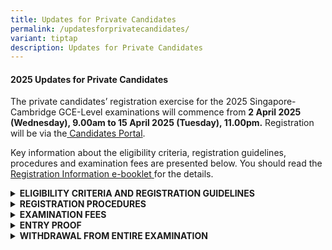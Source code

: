 ```yaml
---
title: Updates for Private Candidates
permalink: /updatesforprivatecandidates/
variant: tiptap
description: Updates for Private Candidates
---
```

<h4><strong>2025 Updates for Private Candidates</strong></h4>
<p>The private candidates’ registration exercise for the 2025 Singapore-Cambridge
GCE-Level examinations will commence from <strong>2 April 2025 (Wednesday), 9.00am to 15 April 2025 (Tuesday), 11.00pm.</strong> Registration
will be via the<a href="https://myexams.seab.gov.sg/auth/login" rel="noopener noreferrer nofollow" target="_blank"> Candidates Portal</a>.</p>
<p>Key information about the eligibility criteria, registration guidelines,
procedures and examination fees are presented below. You should read the
<a href="https://go.gov.sg/registration-information-for-private-candidates" rel="noopener nofollow" target="_blank">Registration Information e-booklet</a><a href="https://go.gov.sg/registration-information-for-private-candidates" rel="noopener noreferrer nofollow" target="_blank"> </a>for
the details.</p>
<div data-type="detailGroup" class="isomer-accordion isomer-accordion-white">
<details class="isomer-details">
<summary><strong>ELIGIBILITY CRITERIA AND REGISTRATION GUIDELINES</strong>
</summary>
<div data-type="detailsContent" class="isomer-details-content">
<p>The minimum age requirements and maximum number of subjects allowed for
each examination level are:</p>
<table style="minWidth: 75px">
<colgroup>
<col>
<col>
<col>
</colgroup>
<tbody>
<tr>
<td rowspan="1" colspan="1">
<p><strong>Examination Level</strong>
</p>
</td>
<td rowspan="1" colspan="1">
<p><strong>Minimum Age Required as at 1<sup>st</sup>&nbsp;January of the examination year</strong>
</p>
</td>
<td rowspan="1" colspan="1">
<p><strong>Maximum Number of Subjects Allowed</strong>
</p>
</td>
</tr>
<tr>
<td rowspan="1" colspan="1">
<p>GCE N(A)- and N(T)- Level</p>
</td>
<td rowspan="1" colspan="1">
<p>15</p>
</td>
<td rowspan="1" colspan="1">
<p>9</p>
</td>
</tr>
<tr>
<td rowspan="1" colspan="1">
<p>GCE O-Level</p>
</td>
<td rowspan="1" colspan="1">
<p>15</p>
</td>
<td rowspan="1" colspan="1">
<p>9</p>
</td>
</tr>
<tr>
<td rowspan="1" colspan="1">
<p>GCE A-Level</p>
</td>
<td rowspan="1" colspan="1">
<p>17</p>
</td>
<td rowspan="1" colspan="1">
<ul data-tight="true" class="tight">
<li>
<p>5 H1 subjects and 3 H2 subjects; or</p>
</li>
<li>
<p>3 H1 subjects and 4 H2 subjects</p>
</li>
</ul>
</td>
</tr>
</tbody>
</table>
<p>&nbsp;</p>
<p>Please note the following guidelines:</p>
<ul data-tight="true" class="tight">
<li>
<p>For school candidates studying in Government/ Government-Aided/ Independent/
Specialised schools, you cannot register as a private candidate.</p>
</li>
</ul>
<p>&nbsp;</p>
<ul data-tight="true" class="tight">
<li>
<p>For private candidates, you are allowed to register for more than one
GCE-Level examination (e.g. GCE O-Level and A-Level). However, you<strong> cannot </strong>register
for both the GCE-Level examinations and admission tests i.e. Admission
Exercise for International Students (AEIS) and School Placement Exercise
for Returning Singaporeans-Secondary (SPERS-Sec), in the same examination
year.
<br>
</p>
<p>While most subjects in the national examinations do not have a pre-requisite
criteria, there are certain subjects with their specific eligibility criteria.
Please refer to the <a href="https://go.gov.sg/registration-information-for-private-candidates" rel="noopener noreferrer nofollow" target="_blank">Registration Information e-booklet.</a>
</p>
</li>
</ul>
<p></p>
<ul data-tight="true" class="tight">
<li>
<p>You must read the following documents before you register for the examinations:</p>
<p></p>
</li>
</ul>
<p>1.&nbsp;&nbsp;&nbsp;&nbsp; <a href="https://go.gov.sg/registration-information-for-private-candidates" rel="noopener noreferrer nofollow" target="_blank">Registration Information e-booklet</a> contains
information such as subjects / papers, examination fees, etc.</p>
<p></p>
<p>2.&nbsp;&nbsp;&nbsp;&nbsp; Examination Rules and Regulations for GCE N(A),
N(T) and O-Level candidates, Examination Rules and Regulations for GCE
A-Level candidates *</p>
<p></p>
<p>3.&nbsp;&nbsp;&nbsp;&nbsp; <a href="https://file.go.gov.sg/guideonexamregistration.pdf" rel="noopener noreferrer nofollow" target="_blank">Candidates Portal guide on examination registration</a>
</p>
<p></p>
<p>* The Rules and Regulations documents will be available by late March
2025.</p>
</div>
</details>
<details class="isomer-details">
<summary><strong>REGISTRATION PROCEDURES</strong>
</summary>
<div data-type="detailsContent" class="isomer-details-content">
<p><strong>For Singaporean/ Singapore Permanent Residents/ Foreign Identification Number (FIN) holders)</strong>
</p>
<p>If you are a Singaporean or a Singapore Permanent Resident or a FIN holder
using FIN Identification Number, you <strong>must </strong>register for
the examination with your Singpass credentials in the <a href="https://myexams.seab.gov.sg/auth/login" rel="noopener noreferrer nofollow" target="_blank">Candidates Portal</a>.</p>
<p>You may refer to the <a href="https://go.gov.sg/cpaccountcreationguidesingpassusers" rel="noopener noreferrer nofollow" target="_blank">guide for Singpass users</a>&nbsp;for
the steps to register for the examinations.</p>
<p>Please ensure that your Singpass is activated before the start of registration.
Please visit the&nbsp;<a href="https://www.singpass.gov.sg/home/ui/login" rel="noopener noreferrer nofollow" target="_blank">Singpass website</a>&nbsp;for
details on how to register or activate your Singpass account. Please cater
sufficient time for these activities to prevent delays in registration.</p>
<p></p>
<p><strong>For Foreign passport holders</strong>
</p>
<p>If you are using a foreign passport number to register for the examination,
please create an account in the <a href="https://myexams.seab.gov.sg/auth/login" rel="noopener noreferrer nofollow" target="_blank">Candidates Portal</a>.</p>
<p>You may refer to the <a href="https://go.gov.sg/cpaccountcreationguidenonsingpassusers" rel="noopener noreferrer nofollow" target="_blank">guide for non-Singpass users</a>&nbsp;for
the steps to create an account and register for the examinations.</p>
</div>
</details>
<details class="isomer-details">
<summary><strong>EXAMINATION FEES</strong>
</summary>
<div data-type="detailsContent" class="isomer-details-content">
<p><strong>Fees payable</strong>
</p>
<p>The examination fees for this year’s subjects can be found in the <a href="https://go.gov.sg/registration-information-for-private-candidates" rel="noopener noreferrer nofollow" target="_blank">Registration Information e-booklet.</a> All
fees are inclusive of GST at the prevailing rate.
<br>
</p>
<p>The examination fees are dependent on the subjects you are registering
for and your citizenship status at the point of registration. Your examination
fees will not be refunded if your citizenship status is changed after your
registration.
<br>
</p>
<p>Please ensure that you provide correct citizenship information during
registration. Candidates will be required to pay for the differences in
the registration fees if incorrect information is provided.</p>
<p>
<br><strong>Mode of payment</strong>
</p>
<p>You must pay your examination fees via a credit/debit card or PayNow in
the&nbsp;<a href="https://myexams.seab.gov.sg/auth/login" rel="noopener noreferrer nofollow" target="_blank">Candidates Portal</a>&nbsp;before
the registration deadline of <strong>15 April 2025, 11.00pm. </strong>You
will not be registered for the examinations if payment is made after this
deadline.
<br>
</p>
<p>You cannot use the funds in your Edusave account and Post-Secondary Education
Account (PSEA) to pay for the examination fees.</p>
</div>
</details>
<details class="isomer-details">
<summary><strong>ENTRY PROOF</strong>
</summary>
<div data-type="detailsContent" class="isomer-details-content">
<p><strong>Entry Proof for Mid-Year and Year-End Examinations</strong>
</p>
<p>Please refer to &nbsp;the <a href="https://www.seab.gov.sg/important-dates-for-candidates/" rel="noopener nofollow" target="_blank">important dates for candidates</a> for
the timelines in which you would receive your Entry Proof.</p>
<p></p>
<p>You may be posted to different examination centres for the various Mode
of Assessment (MOA) i.e. Oral, Science Practical, Written examinations.
As such, it is important to check the venue indicated in your Entry Proof
before the examinations.</p>
<p></p>
<p>If you have registered for the Science Practical examinations, please
note that the venues and reporting timings are not indicated on your Entry
Proof as the information will only be made available at least 7 days before
each of your examinations via email. Please refer below for more information.</p>
<p></p>
<p>You may refer to the <a href="https://file.go.gov.sg/guideonexamregistration.pdf" rel="noopener noreferrer nofollow" target="_blank">guide on examination registration</a>&nbsp;for
the steps to retrieve your Entry Proof from the system.</p>
<p></p>
<p><strong>Please print your Entry Proof as you are required to bring it for your examinations for attendance verification.</strong>
</p>
<p></p>
<p><strong>Science Practical Examination Schedule</strong>
</p>
<p>The assigned examination centres and reporting time for your Science Practical
examination will be communicated to you <strong>at least</strong>  <strong>7 days</strong> before
the examinations via email. Please ensure that your email address is valid
to receive the email.</p>
<p></p>
<p>Please contact <a href="https://form.gov.sg/5dc02f345f93b5001904159d" rel="noopener noreferrer nofollow" target="_blank">SEAB</a> if
you have not received the examination schedules <strong>7 days before your Science Practical examination date</strong>.</p>
<p></p>
<p><strong>Subject amendments</strong>
</p>
<p>All amendments of subjects (including deleting of subjects) must be made
through the <a href="https://myexams.seab.gov.sg/auth/login" rel="noopener noreferrer nofollow" target="_blank">Candidates Portal</a> by <strong>28 May 2025, 11:00pm</strong>.
Amendment requests via email or phone call will not be accepted. A fee
of $30 (inclusive of GST) per subject is payable if you make amendments
after you have paid your examination fees, or after the registration deadline
of 15 April 2025, 11.00pm. This excludes the fee for each of your added
subjects. The fees for the added subjects are inclusive of GST.</p>
</div>
</details>
<details class="isomer-details">
<summary><strong>WITHDRAWAL FROM ENTIRE EXAMINATION</strong>
</summary>
<div data-type="detailsContent" class="isomer-details-content">
<p>All applications for withdrawals must be made through the <a href="https://myexams.seab.gov.sg/auth/login" rel="noopener noreferrer nofollow" target="_blank">Candidates Portal</a> by <strong>1 September 2025.</strong> &nbsp;Withdrawal
requests made after this date will not be considered and candidates will
receive an Absent grade for the subjects they did not sit for.</p>
<p></p>
<p><strong>Withdrawal with refund of the subject fees</strong>
</p>
<p>a)&nbsp;&nbsp;&nbsp;&nbsp;&nbsp; A 50% refund of the subject fees paid
will be provided if your withdrawal request is submitted to SEAB by <strong>25 June 2025, 11.00pm</strong> and
you have not sat for any component of the registered subjects that you
are withdrawing from.</p>
<p></p>
<p>b)&nbsp;&nbsp;&nbsp;&nbsp;&nbsp; A 100% refund of the subject fees paid
will be provided if you have been admitted to a tertiary Institution after
registration and your withdrawal request is submitted via the <a href="https://myexams.seab.gov.sg/auth/login" rel="noopener noreferrer nofollow" target="_blank">Candidates Portal</a> with
the supporting documents confirming your tertiary admission by <strong>25 June 2025, 11.00pm. </strong>The
letter of acceptance from tertiary institutions for admission to a full-time
course must be issued within the year 2025 and dated after the date you
have registered for examination.</p>
<p></p>
<p>Please note that late registration fee and subject amendment fees are
non-refundable. You will receive your refund approximately one month after
your withdrawal request has been approved by SEAB.</p>
</div>
</details>
</div>
<p></p>